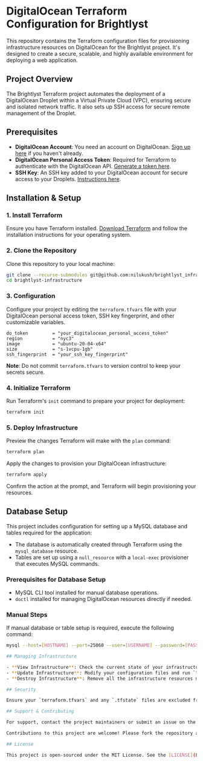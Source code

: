 # DigitalOcean Terraform Configuration for Brightlyst

This repository contains the Terraform configuration files for provisioning infrastructure resources on DigitalOcean for the Brightlyst project. It's designed to create a secure, scalable, and highly available environment for deploying a web application.

## Project Overview

The Brightlyst Terraform project automates the deployment of a DigitalOcean Droplet within a Virtual Private Cloud (VPC), ensuring secure and isolated network traffic. It also sets up SSH access for secure remote management of the Droplet.

## Prerequisites

- **DigitalOcean Account**: You need an account on DigitalOcean. [Sign up here](https://cloud.digitalocean.com/registrations/new) if you haven't already.
- **DigitalOcean Personal Access Token**: Required for Terraform to authenticate with the DigitalOcean API. [Generate a token here](https://cloud.digitalocean.com/account/api/tokens).
- **SSH Key**: An SSH key added to your DigitalOcean account for secure access to your Droplets. [Instructions here](https://www.digitalocean.com/docs/droplets/how-to/add-ssh-keys/to-account/).

## Installation & Setup

### 1. Install Terraform

Ensure you have Terraform installed. [Download Terraform](https://www.terraform.io/downloads.html) and follow the installation instructions for your operating system.

### 2. Clone the Repository

Clone this repository to your local machine:

```sh
git clone --recurse-submodules git@github.com:nilukush/brightlyst_infrastructure.git
cd brightlyst-infrastructure
```

### 3. Configuration

Configure your project by editing the `terraform.tfvars` file with your DigitalOcean personal access token, SSH key fingerprint, and other customizable variables.

```hcl
do_token         = "your_digitalocean_personal_access_token"
region           = "nyc3"
image            = "ubuntu-20-04-x64"
size             = "s-1vcpu-1gb"
ssh_fingerprint  = "your_ssh_key_fingerprint"
```

**Note**: Do not commit `terraform.tfvars` to version control to keep your secrets secure.

### 4. Initialize Terraform

Run Terraform's `init` command to prepare your project for deployment:

```sh
terraform init
```

### 5. Deploy Infrastructure

Preview the changes Terraform will make with the `plan` command:

```sh
terraform plan
```

Apply the changes to provision your DigitalOcean infrastructure:

```sh
terraform apply
```

Confirm the action at the prompt, and Terraform will begin provisioning your resources.

## Database Setup

This project includes configuration for setting up a MySQL database and tables required for the application:

- The database is automatically created through Terraform using the `mysql_database` resource.
- Tables are set up using a `null_resource` with a `local-exec` provisioner that executes MySQL commands.

### Prerequisites for Database Setup

- MySQL CLI tool installed for manual database operations.
- `doctl` installed for managing DigitalOcean resources directly if needed.

### Manual Steps

If manual database or table setup is required, execute the following command:

```sh
mysql --host=[HOSTNAME] --port=25060 --user=[USERNAME] --password=[PASSWORD] --ssl-ca=[PATH_TO_CA_CERTIFICATE] -e "[SQL_COMMAND]"

## Managing Infrastructure

- **View Infrastructure**: Check the current state of your infrastructure using `terraform show`.
- **Update Infrastructure**: Modify your configuration files and run `terraform apply` to update your infrastructure.
- **Destroy Infrastructure**: Remove all the infrastructure resources managed by Terraform with `terraform destroy`.

## Security

Ensure your `terraform.tfvars` and any `.tfstate` files are excluded from version control by including them in your `.gitignore` file. Manage secrets securely and consider using a secrets manager for sensitive information.

## Support & Contributing

For support, contact the project maintainers or submit an issue on the GitHub repository issue tracker.

Contributions to this project are welcome! Please fork the repository and submit a pull request with your proposed changes.

## License

This project is open-sourced under the MIT License. See the [LICENSE](LICENSE) file for details.